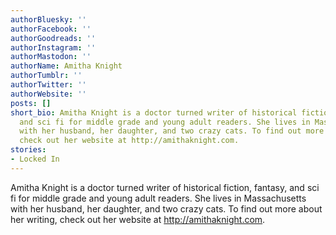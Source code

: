 ```yaml
---
authorBluesky: ''
authorFacebook: ''
authorGoodreads: ''
authorInstagram: ''
authorMastodon: ''
authorName: Amitha Knight
authorTumblr: ''
authorTwitter: ''
authorWebsite: ''
posts: []
short_bio: Amitha Knight is a doctor turned writer of historical fiction, fantasy,
  and sci fi for middle grade and young adult readers. She lives in Massachusetts
  with her husband, her daughter, and two crazy cats. To find out more about her writing,
  check out her website at http://amithaknight.com.
stories:
- Locked In
---
```


Amitha Knight is a doctor turned writer of historical fiction, fantasy, and sci fi for middle grade and young adult readers. She lives in Massachusetts with her husband, her daughter, and two crazy cats. To find out more about her writing, check out her website at http://amithaknight.com.